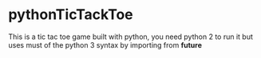 # pythonTicTackToe
This is a tic tac toe game built with python, you need python 2 to run it but uses must of the python 3 syntax by importing from __future__
